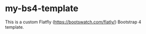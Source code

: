 # my-bs4-template

This is a custom Flatfly (https://bootswatch.com/flatly/) Bootstrap 4 template. 
